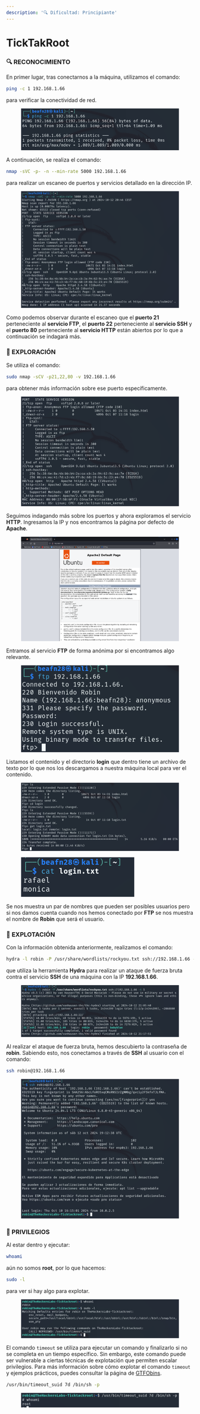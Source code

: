 ```yaml
---
description: '🔍 Dificultad: Principiante'
---
```


# TickTakRoot

### 🔍 **RECONOCIMIENTO**

En primer lugar, tras conectarnos a la máquina, utilizamos el comando:

```bash
ping -c 1 192.168.1.66
```

para verificar la conectividad de red.

<figure><img src="../../.gitbook/assets/imagen (8).png" alt=""><figcaption></figcaption></figure>

A continuación, se realiza el comando:

```bash
nmap -sVC -p- -n --min-rate 5000 192.168.1.66
```

para realizar un escaneo de puertos y servicios detallado en la dirección IP.

<figure><img src="../../.gitbook/assets/imagen (9).png" alt=""><figcaption></figcaption></figure>

Como podemos observar durante el escaneo que el **puerto 21** perteneciente al **servicio FTP**, el **puerto 22** perteneciente al **servicio SSH** y el **puerto 80** perteneciente al **servicio HTTP** están abiertos por lo que a continuación se indagará más.

### 🔎 **EXPLORACIÓN**

Se utiliza el comando:

```bash
sudo nmap -sCV -p21,22,80 -v 192.168.1.66
```

para obtener más información sobre ese puerto específicamente.

<figure><img src="../../.gitbook/assets/imagen (13).png" alt=""><figcaption></figcaption></figure>

Seguimos indagando más sobre los puertos y ahora exploramos el servicio **HTTP**. Ingresamos la IP y nos encontramos la página por defecto de **Apache**.

<figure><img src="../../.gitbook/assets/imagen (12).png" alt=""><figcaption></figcaption></figure>

Entramos al servicio **FTP** de forma anónima por si encontramos algo relevante.

<figure><img src="../../.gitbook/assets/imagen.png" alt=""><figcaption></figcaption></figure>

Listamos el contenido y el directorio **login** que dentro tiene un archivo de texto por lo que nos los descargamos a nuestra máquina local para ver el contenido.

<figure><img src="../../.gitbook/assets/imagen (1).png" alt=""><figcaption></figcaption></figure>

<figure><img src="../../.gitbook/assets/imagen (2).png" alt=""><figcaption></figcaption></figure>

Se nos muestra un par de nombres que pueden ser posibles usuarios pero si nos damos cuenta cuando nos hemos conectado por **FTP** se nos muestra el nombre de **Robin** que será el usuario.&#x20;

### 🚀 **EXPLOTACIÓN**

Con la información obtenida anteriormente, realizamos el comando:

```bash
hydra -l robin -P /usr/share/wordlists/rockyou.txt ssh://192.168.1.66 -t 5
```

que utiliza la herramienta **Hydra** para realizar un ataque de fuerza bruta contra el servicio **SSH** de una máquina con la IP **192.168.1.66**.

<figure><img src="../../.gitbook/assets/imagen (7).png" alt=""><figcaption></figcaption></figure>

Al realizar el ataque de fuerza bruta, hemos descubierto la contraseña de **robin**. Sabiendo esto, nos conectamos a través de **SSH** al usuario con el comando:

```bash
ssh robin@192.168.1.66
```

<figure><img src="../../.gitbook/assets/imagen (3).png" alt=""><figcaption></figcaption></figure>

### 🔐 PRIVILEGIOS

Al estar dentro y ejecutar:

```bash
whoami
```

aún no somos **root**, por lo que hacemos:

```bash
sudo -l
```

para ver si hay algo para explotar.

<figure><img src="../../.gitbook/assets/imagen (4).png" alt=""><figcaption></figcaption></figure>

El comando `timeout` se utiliza para ejecutar un comando y finalizarlo si no se completa en un tiempo específico. Sin embargo, este comando puede ser vulnerable a ciertas técnicas de explotación que permiten escalar privilegios. Para más información sobre cómo explotar el comando `timeout` y ejemplos prácticos, puedes consultar la página de [GTFObins](https://gtfobins.github.io/gtfobins/timeout/).

```bash
/usr/bin/timeout_suid 7d /bin/sh -p
```

<figure><img src="../../.gitbook/assets/imagen (6).png" alt=""><figcaption></figcaption></figure>
